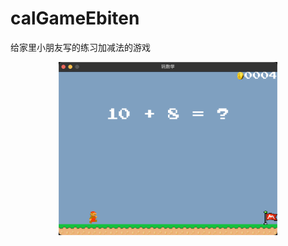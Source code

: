 # calGameEbiten
 给家里小朋友写的练习加减法的游戏


<p align="center">
  <img src="screenshot.png" width="350" title="screenshot">
</p>
